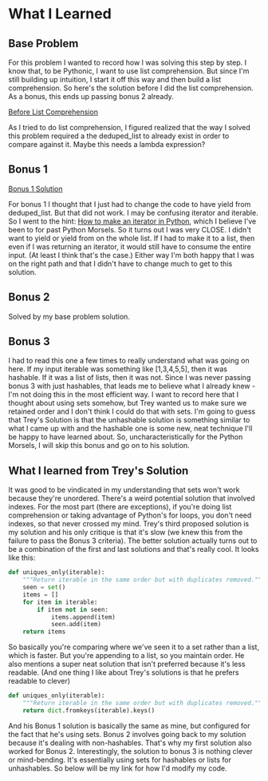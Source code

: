 # What I Learned

## Base Problem

For this problem I wanted to record how I was solving this step by step. I know that, to be Pythonic, I want to use list comprehension. But since I'm still building up intuition, I start it off this way and then build a list comprehension. So here's the solution before I did the list comprehension. As a bonus, this ends up passing bonus 2 already. 

[Before List Comprehension](https://github.com/djotaku/pythonmorsels/blob/28110d0df160971eb99e0190ba198127152f30dd/uniques_only/uniques.py)

As I tried to do list comprehension, I figured realized that the way I solved this problem required a the deduped_list to already exist in order to compare against it. Maybe this needs a lambda expression?

## Bonus 1

[Bonus 1 Solution](https://github.com/djotaku/pythonmorsels/blob/4625fb50e63f213b728a967dd641a5efed50bd0d/uniques_only/uniques.py)

For bonus 1 I thought that I just had to change the code to have yield from deduped_list. But that did not work. I may be confusing iterator and iterable. So I went to the hint: [How to make an iterator in Python](https://treyhunner.com/2018/06/how-to-make-an-iterator-in-python/), which I believe I've been to for past Python Morsels. So it turns out I was very CLOSE. I didn't want to yield or yield from on the whole list. If I had to make it to a list, then even if I was returning an iterator, it would still have to consume the entire input. (At least I think that's the case.) Either way I'm both happy that I was on the right path and that I didn't have to change much to get to this solution.

## Bonus 2

Solved by my base problem solution.

## Bonus 3

I had to read this one a few times to really understand what was going on here. If my input iterable was something like \[1,3,4,5,5\], then it was hashable. If it was a list of lists, then it was not. Since I was never passing bonus 3 with just hashables, that leads me to believe what I already knew - I'm not doing this in the most efficient way. I want to record here that I thought about using sets somehow, but Trey wanted us to make sure we retained order and I don't think I could do that with sets. I'm going to guess that Trey's Solution is that the unhashable solution is something similar to what I came up with and the hashable one is some new, neat technique I'll be happy to have learned about. So, uncharacteristically for the Python Morsels, I will skip this bonus and go on to his solution.  

## What I learned from Trey's Solution

It was good to be vindicated in my understanding that sets won't work because they're unordered. There's a weird potential solution that involved indexes. For the most part (there are exceptions), if you're doing list comprehension or taking advantage of Python's for loops, you don't need indexes, so that never crossed my mind. Trey's third proposed solution is my solution and his only critique is that it's slow (we knew this from the failure to pass the Bonus 3 criteria). The better solution actually turns out to be a combination of the first and last solutions and that's really cool. It looks like this:

```python
def uniques_only(iterable):
    """Return iterable in the same order but with duplicates removed."""
    seen = set()
    items = []
    for item in iterable:
        if item not in seen:
            items.append(item)
            seen.add(item)
    return items
```

So basically you're comparing where we've seen it to a set rather than a list, which is faster. But you're appending to a list, so you maintain order. He also mentions a super neat solution that isn't preferred because it's less readable. (And one thing I like about Trey's solutions is that he prefers readable to clever)

```python
def uniques_only(iterable):
    """Return iterable in the same order but with duplicates removed."""
    return dict.fromkeys(iterable).keys()

```

And his Bonus 1 solution is basically the same as mine, but configured for the fact that he's using sets. Bonus 2 involves going back to my solution because it's dealing with non-hashables. That's why my first solution also worked for Bonus 2. Interestingly, the solution to bonus 3 is nothing clever or mind-bending. It's essentially using sets for hashables or lists for unhashables. So below will be my link for how I'd modify my code.

